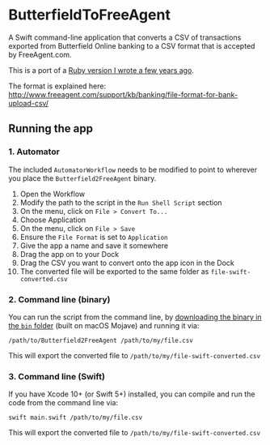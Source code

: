 # ButterfieldToFreeAgent

A Swift command-line application that converts a CSV of transactions exported from Butterfield Online banking to a CSV format that is accepted by FreeAgent.com.

This is a port of a [Ruby version I wrote a few years ago](https://github.com/paulofierro/ButterfieldToFreeAgent).

The format is explained here: http://www.freeagent.com/support/kb/banking/file-format-for-bank-upload-csv/

## Running the app

### 1. Automator
The included `AutomatorWorkflow` needs to be modified to point to wherever you place the `Butterfield2FreeAgent` binary.

1. Open the Workflow
2. Modify the path to the script in the `Run Shell Script` section
3. On the menu, click on `File > Convert To...`
4. Choose Application
5. On the menu, click on `File > Save`
6. Ensure the `File Format` is set to `Application`
7. Give the app a name and save it somewhere
8. Drag the app on to your Dock
9. Drag the CSV you want to convert onto the app icon in the Dock
10. The converted file will be exported to the same folder as `file-swift-converted.csv`

### 2. Command line (binary)
You can run the script from the command line, by [downloading the binary in the `bin` folder](https://github.com/paulofierro/B2FA/blob/master/bin/Butterfield2FreeAgent) (built on macOS Mojave) and running it via:

```
/path/to/Butterfield2FreeAgent /path/to/my/file.csv
```

This will export the converted file to `/path/to/my/file-swift-converted.csv`


### 3. Command line (Swift)
If you have Xcode 10+ (or Swift 5+) installed, you can compile and run the code from the command line via:

```
swift main.swift /path/to/my/file.csv
```

This will export the converted file to `/path/to/my/file-swift-converted.csv`
